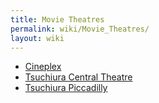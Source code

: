 ```yaml
---
title: Movie Theatres
permalink: wiki/Movie_Theatres/
layout: wiki
---
```


-   [Cineplex](/wiki/Cineplex "wikilink")
-   [Tsuchiura Central Theatre](/wiki/Tsuchiura_Central_Theatre "wikilink")
-   [Tsuchiura Piccadilly](/wiki/Tsuchiura_Piccadilly "wikilink")

